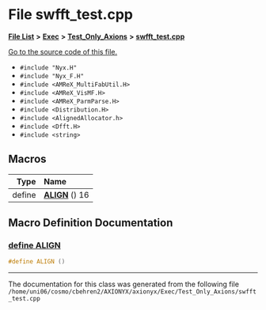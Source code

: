 
# File swfft\_test.cpp


[**File List**](files.md) **>** [**Exec**](dir_43a12cefb7942b6f49b5b628aafd3192.md) **>** [**Test\_Only\_Axions**](dir_eb24725df855cf6c732a19e4912f662a.md) **>** [**swfft\_test.cpp**](swfft__test_8cpp.md)

[Go to the source code of this file.](swfft__test_8cpp_source.md)



* `#include "Nyx.H"`
* `#include "Nyx_F.H"`
* `#include <AMReX_MultiFabUtil.H>`
* `#include <AMReX_VisMF.H>`
* `#include <AMReX_ParmParse.H>`
* `#include <Distribution.H>`
* `#include <AlignedAllocator.h>`
* `#include <Dfft.H>`
* `#include <string>`






















## Macros

| Type | Name |
| ---: | :--- |
| define  | [**ALIGN**](swfft__test_8cpp.md#define-align)  () 16<br> |
## Macro Definition Documentation



### <a href="#define-align" id="define-align">define ALIGN </a>


```cpp
#define ALIGN () 
```



------------------------------
The documentation for this class was generated from the following file `/home/uni06/cosmo/cbehren2/AXIONYX/axionyx/Exec/Test_Only_Axions/swfft_test.cpp`